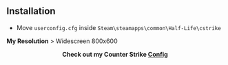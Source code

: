 ## Installation

* Move `userconfig.cfg` inside `Steam\steamapps\common\Half-Life\cstrike`

**My Resolution** > Widescreen 800x600
<br>
<p align="center">
  <b>Check out my Counter Strike  <a href="https://github.com/davidsalesdev/cs-1.6-config">Config</a></b></p>
